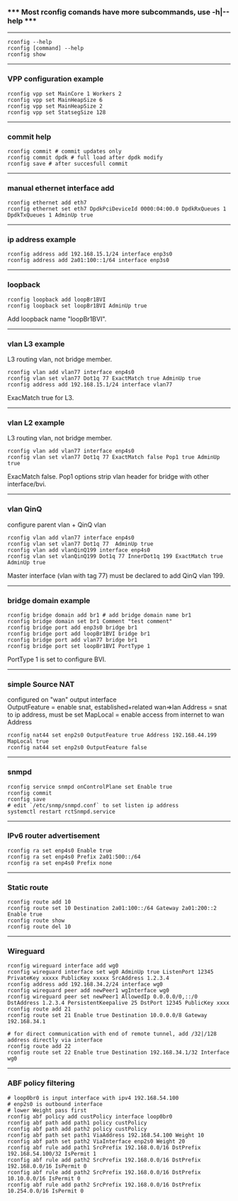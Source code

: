 ### *** Most rconfig comands have more subcommands, use -h|--help ***
***
```
rconfig --help
rconfig [command] --help
rconfig show
```
***
### VPP configuration example
```
rconfig vpp set MainCore 1 Workers 2
rconfig vpp set MainHeapSize 6
rconfig vpp set MainHeapSize 2
rconfig vpp set StatsegSize 128
```
***
### commit help
```
rconfig commit # commit updates only
rconfig commit dpdk # full load after dpdk modify
rconfig save # after succesfull commit
```
***
### manual ethernet interface add
```
rconfig ethernet add eth7
rconfig ethernet set eth7 DpdkPciDeviceId 0000:04:00.0 DpdkRxQueues 1 DpdkTxQueues 1 AdminUp true
```
***
### ip address example
```
rconfig address add 192.168.15.1/24 interface enp3s0
rconfig address add 2a01:100::1/64 interface enp3s0
```
***
### loopback
```
rconfig loopback add loopBr1BVI
rconfig loopback set loopBr1BVI AdminUp true
```
Add loopback name "loopBr1BVI".
***
### vlan L3 example 
L3 routing vlan, not bridge member.
```
rconfig vlan add vlan77 interface enp4s0
rconfig vlan set vlan77 Dot1q 77 ExactMatch true AdminUp true
rconfig address add 192.168.15.1/24 interface vlan77
```
ExacMatch true for L3.
***
### vlan L2 example
L3 routing vlan, not bridge member.
```
rconfig vlan add vlan77 interface enp4s0
rconfig vlan set vlan77 Dot1q 77 ExactMatch false Pop1 true AdminUp true
```
ExacMatch false. Pop1 options strip vlan header for bridge with other interface/bvi.
***
### vlan QinQ
configure parent vlan + QinQ vlan 
```
rconfig vlan add vlan77 interface enp4s0
rconfig vlan set vlan77 Dot1q 77  AdminUp true
rconfig vlan add vlanQinQ199 interface enp4s0
rconfig vlan set vlanQinQ199 Dot1q 77 InnerDot1q 199 ExactMatch true AdminUp true
```
Master interface (vlan with tag 77) must be declared to add QinQ vlan 199.
***
### bridge domain example
```
rconfig bridge domain add br1 # add bridge domain name br1
rconfig bridge domain set br1 Comment "test comment"
rconfig bridge port add enp3s0 bridge br1
rconfig bridge port add loopBr1BVI bridge br1
rconfig bridge port add vlan77 bridge br1
rconfig bridge port set loopBr1BVI PortType 1
```
PortType 1 is set to configure BVI.
***
### simple Source NAT
configured on "wan" output interface\
OutputFeature = enable snat, established+related wan=>lan
Address = snat to ip address, must be set
MapLocal = enable access from internet to wan Address
```
rconfig nat44 set enp2s0 OutputFeature true Address 192.168.44.199 MapLocal true
rconfig nat44 set enp2s0 OutputFeature false
```
***
### snmpd
```
rconfig service snmpd onControlPlane set Enable true
rconfig commit
rconfig save
# edit `/etc/snmp/snmpd.conf` to set listen ip address
systemctl restart rctSnmpd.service
```
***
### IPv6 router advertisement
```
rconfig ra set enp4s0 Enable true 
rconfig ra set enp4s0 Prefix 2a01:500::/64
rconfig ra set enp4s0 Prefix none
```
***
### Static route
```
rconfig route add 10
rconfig route set 10 Destination 2a01:100::/64 Gateway 2a01:200::2 Enable true
rconfig route show
rconfig route del 10
```
***
### Wireguard
```
rconfig wireguard interface add wg0
rconfig wireguard interface set wg0 AdminUp true ListenPort 12345 PrivateKey xxxxx PublicKey xxxxx SrcAddress 1.2.3.4
rconfig address add 192.168.34.2/24 interface wg0
rconfig wireguard peer add newPeer1 wgInterface wg0
rconfig wireguard peer set newPeer1 AllowedIp 0.0.0.0/0,::/0 DstAddress 1.2.3.4 PersistentKeepalive 25 DstPort 12345 PublicKey xxxx
rconfig route add 21
rconfig route set 21 Enable true Destination 10.0.0.0/8 Gateway 192.168.34.1

# for direct communication with end of remote tunnel, add /32|/128 address directly via interface
rconfig route add 22
rconfig route set 22 Enable true Destination 192.168.34.1/32 Interface wg0
```
***
### ABF policy filtering
```
# loop0br0 is input interface with ipv4 192.168.54.100
# enp2s0 is outbound interface
# lower Weight pass first
rconfig abf policy add custPolicy interface loop0br0
rconfig abf path add path1 policy custPolicy 
rconfig abf path add path2 policy custPolicy
rconfig abf path set path1 ViaAddress 192.168.54.100 Weight 10
rconfig abf path set path2 ViaInterface enp2s0 Weight 20
rconfig abf rule add path1 SrcPrefix 192.168.0.0/16 DstPrefix 192.168.54.100/32 IsPermit 1
rconfig abf rule add path2 SrcPrefix 192.168.0.0/16 DstPrefix 192.168.0.0/16 IsPermit 0
rconfig abf rule add path2 SrcPrefix 192.168.0.0/16 DstPrefix 10.10.0.0/16 IsPermit 0
rconfig abf rule add path2 SrcPrefix 192.168.0.0/16 DstPrefix 10.254.0.0/16 IsPermit 0
```